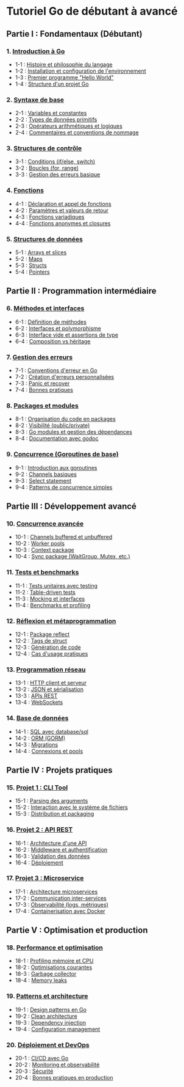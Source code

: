# Tutoriel Go de débutant à avancé

## **Partie I : Fondamentaux (Débutant)**

### 1. [Introduction à Go](./01-introduction-a-go/)
- 1-1 : [Histoire et philosophie du langage](./01-introduction-a-go/01-histoire-et-philosophie-du-langage.md)
- 1-2 : [Installation et configuration de l'environnement](./01-introduction-a-go/02-installation-et-configuration-environnement.md)
- 1-3 : [Premier programme "Hello World"](./01-introduction-a-go/03-premier-programme-hello-world.md)
- 1-4 : [Structure d'un projet Go](./01-introduction-a-go/04-structure-projet-go.md)

### 2. [Syntaxe de base](./02-syntaxe-de-base/)
- 2-1 : [Variables et constantes](./02-syntaxe-de-base/01-variables-et-constantes.md)
- 2-2 : [Types de données primitifs](./02-syntaxe-de-base/02-types-donnees-primitifs.md)
- 2-3 : [Opérateurs arithmétiques et logiques](./02-syntaxe-de-base/03-operateurs-arithmetiques-et-logiques.md)
- 2-4 : [Commentaires et conventions de nommage](./02-syntaxe-de-base/04-commentaires-et-conventions-nommage.md)

### 3. [Structures de contrôle](./03-structures-de-controle/)
- 3-1 : [Conditions (if/else, switch)](./03-structures-de-controle/01-conditions-if-else-switch.md)
- 3-2 : [Boucles (for, range)](./03-structures-de-controle/02-boucles-for-range.md)
- 3-3 : [Gestion des erreurs basique](./03-structures-de-controle/03-gestion-erreurs-basique.md)

### 4. [Fonctions](./04-fonctions/)
- 4-1 : [Déclaration et appel de fonctions](./04-fonctions/01-declaration-et-appel-fonctions.md)
- 4-2 : [Paramètres et valeurs de retour](./04-fonctions/02-parametres-et-valeurs-retour.md)
- 4-3 : [Fonctions variadiques](./04-fonctions/03-fonctions-variadiques.md)
- 4-4 : [Fonctions anonymes et closures](./04-fonctions/04-fonctions-anonymes-et-closures.md)

### 5. [Structures de données](./05-structures-de-donnees/)
- 5-1 : [Arrays et slices](./05-structures-de-donnees/01-arrays-et-slices.md)
- 5-2 : [Maps](./05-structures-de-donnees/02-maps.md)
- 5-3 : [Structs](./05-structures-de-donnees/03-structs.md)
- 5-4 : [Pointers](./05-structures-de-donnees/04-pointers.md)

## **Partie II : Programmation intermédiaire**

### 6. [Méthodes et interfaces](./06-methodes-et-interfaces/)
- 6-1 : [Définition de méthodes](./06-methodes-et-interfaces/01-definition-methodes.md)
- 6-2 : [Interfaces et polymorphisme](./06-methodes-et-interfaces/02-interfaces-et-polymorphisme.md)
- 6-3 : [Interface vide et assertions de type](./06-methodes-et-interfaces/03-interface-vide-et-assertions-type.md)
- 6-4 : [Composition vs héritage](./06-methodes-et-interfaces/04-composition-vs-heritage.md)

### 7. [Gestion des erreurs](./07-gestion-des-erreurs/)
- 7-1 : [Conventions d'erreur en Go](./07-gestion-des-erreurs/01-conventions-erreur-en-go.md)
- 7-2 : [Création d'erreurs personnalisées](./07-gestion-des-erreurs/02-creation-erreurs-personnalisees.md)
- 7-3 : [Panic et recover](./07-gestion-des-erreurs/03-panic-et-recover.md)
- 7-4 : [Bonnes pratiques](./07-gestion-des-erreurs/04-bonnes-pratiques.md)

### 8. [Packages et modules](./08-packages-et-modules/)
- 8-1 : [Organisation du code en packages](./08-packages-et-modules/01-organisation-code-en-packages.md)
- 8-2 : [Visibilité (public/private)](./08-packages-et-modules/02-visibilite-public-private.md)
- 8-3 : [Go modules et gestion des dépendances](./08-packages-et-modules/03-go-modules-et-gestion-dependances.md)
- 8-4 : [Documentation avec godoc](./08-packages-et-modules/04-documentation-avec-godoc.md)

### 9. [Concurrence (Goroutines de base)](./09-concurrence-goroutines-base/)
- 9-1 : [Introduction aux goroutines](./09-concurrence-goroutines-base/01-introduction-aux-goroutines.md)
- 9-2 : [Channels basiques](./09-concurrence-goroutines-base/02-channels-basiques.md)
- 9-3 : [Select statement](./09-concurrence-goroutines-base/03-select-statement.md)
- 9-4 : [Patterns de concurrence simples](./09-concurrence-goroutines-base/04-patterns-concurrence-simples.md)

## **Partie III : Développement avancé**

### 10. [Concurrence avancée](./10-concurrence-avancee/)
- 10-1 : [Channels buffered et unbuffered](./10-concurrence-avancee/01-channels-buffered-et-unbuffered.md)
- 10-2 : [Worker pools](./10-concurrence-avancee/02-worker-pools.md)
- 10-3 : [Context package](./10-concurrence-avancee/03-context-package.md)
- 10-4 : [Sync package (WaitGroup, Mutex, etc.)](./10-concurrence-avancee/04-sync-package-waitgroup-mutex.md)

### 11. [Tests et benchmarks](./11-tests-et-benchmarks/)
- 11-1 : [Tests unitaires avec testing](./11-tests-et-benchmarks/01-tests-unitaires-avec-testing.md)
- 11-2 : [Table-driven tests](./11-tests-et-benchmarks/02-table-driven-tests.md)
- 11-3 : [Mocking et interfaces](./11-tests-et-benchmarks/03-mocking-et-interfaces.md)
- 11-4 : [Benchmarks et profiling](./11-tests-et-benchmarks/04-benchmarks-et-profiling.md)

### 12. [Réflexion et métaprogrammation](./12-reflexion-et-metaprogrammation/)
- 12-1 : [Package reflect](./12-reflexion-et-metaprogrammation/01-package-reflect.md)
- 12-2 : [Tags de struct](./12-reflexion-et-metaprogrammation/02-tags-de-struct.md)
- 12-3 : [Génération de code](./12-reflexion-et-metaprogrammation/03-generation-de-code.md)
- 12-4 : [Cas d'usage pratiques](./12-reflexion-et-metaprogrammation/04-cas-usage-pratiques.md)

### 13. [Programmation réseau](./13-programmation-reseau/)
- 13-1 : [HTTP client et serveur](./13-programmation-reseau/01-http-client-et-serveur.md)
- 13-2 : [JSON et sérialisation](./13-programmation-reseau/02-json-et-serialisation.md)
- 13-3 : [APIs REST](./13-programmation-reseau/03-apis-rest.md)
- 13-4 : [WebSockets](./13-programmation-reseau/04-websockets.md)

### 14. [Base de données](./14-base-de-donnees/)
- 14-1 : [SQL avec database/sql](./14-base-de-donnees/01-sql-avec-database-sql.md)
- 14-2 : [ORM (GORM)](./14-base-de-donnees/02-orm-gorm.md)
- 14-3 : [Migrations](./14-base-de-donnees/03-migrations.md)
- 14-4 : [Connexions et pools](./14-base-de-donnees/04-connexions-et-pools.md)

## **Partie IV : Projets pratiques**

### 15. [Projet 1 : CLI Tool](./15-projet-1-cli-tool/)
- 15-1 : [Parsing des arguments](./15-projet-1-cli-tool/01-parsing-des-arguments.md)
- 15-2 : [Interaction avec le système de fichiers](./15-projet-1-cli-tool/02-interaction-avec-systeme-fichiers.md)
- 15-3 : [Distribution et packaging](./15-projet-1-cli-tool/03-distribution-et-packaging.md)

### 16. [Projet 2 : API REST](./16-projet-2-api-rest/)
- 16-1 : [Architecture d'une API](./16-projet-2-api-rest/01-architecture-api.md)
- 16-2 : [Middleware et authentification](./16-projet-2-api-rest/02-middleware-et-authentification.md)
- 16-3 : [Validation des données](./16-projet-2-api-rest/03-validation-des-donnees.md)
- 16-4 : [Déploiement](./16-projet-2-api-rest/04-deploiement.md)

### 17. [Projet 3 : Microservice](./17-projet-3-microservice/)
- 17-1 : [Architecture microservices](./17-projet-3-microservice/01-architecture-microservices.md)
- 17-2 : [Communication inter-services](./17-projet-3-microservice/02-communication-inter-services.md)
- 17-3 : [Observabilité (logs, métriques)](./17-projet-3-microservice/03-observabilite-logs-metriques.md)
- 17-4 : [Containerisation avec Docker](./17-projet-3-microservice/04-containerisation-avec-docker.md)

## **Partie V : Optimisation et production**

### 18. [Performance et optimisation](./18-performance-et-optimisation/)
- 18-1 : [Profiling mémoire et CPU](./18-performance-et-optimisation/01-profiling-memoire-et-cpu.md)
- 18-2 : [Optimisations courantes](./18-performance-et-optimisation/02-optimisations-courantes.md)
- 18-3 : [Garbage collector](./18-performance-et-optimisation/03-garbage-collector.md)
- 18-4 : [Memory leaks](./18-performance-et-optimisation/04-memory-leaks.md)

### 19. [Patterns et architecture](./19-patterns-et-architecture/)
- 19-1 : [Design patterns en Go](./19-patterns-et-architecture/01-design-patterns-en-go.md)
- 19-2 : [Clean architecture](./19-patterns-et-architecture/02-clean-architecture.md)
- 19-3 : [Dependency injection](./19-patterns-et-architecture/03-dependency-injection.md)
- 19-4 : [Configuration management](./19-patterns-et-architecture/04-configuration-management.md)

### 20. [Déploiement et DevOps](./20-deploiement-et-devops/)
- 20-1 : [CI/CD avec Go](./20-deploiement-et-devops/01-ci-cd-avec-go.md)
- 20-2 : [Monitoring et observabilité](./20-deploiement-et-devops/02-monitoring-et-observabilite.md)
- 20-3 : [Sécurité](./20-deploiement-et-devops/03-securite.md)
- 20-4 : [Bonnes pratiques en production](./20-deploiement-et-devops/04-bonnes-pratiques-en-production.md)
